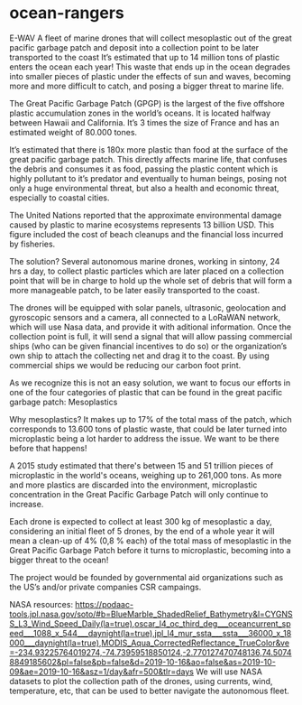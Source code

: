# ocean-rangers
E-WAV
A fleet of marine drones that will collect mesoplastic out of the great pacific garbage patch and deposit into a collection point to be later transported to the coast
It’s estimated that up to 14 million tons of plastic enters the ocean each year!
This waste that ends up in the ocean degrades into smaller pieces of plastic under the effects of sun and waves, becoming more and more difficult to catch, and posing a bigger threat to marine life.

The Great Pacific Garbage Patch (GPGP) is the largest of the five offshore plastic accumulation zones in the world’s oceans. It is located halfway between Hawaii and California. It’s 3 times the size of France and has an estimated weight of 80.000 tones.

It’s estimated that there is 180x more plastic than food at the surface of the great pacific garbage patch. This directly affects marine life, that confuses the debris and consumes it as food, passing the plastic content which is highly pollutant to it’s predator and eventually to human beings, posing not only a huge environmental threat, but also a health and economic threat, especially to coastal cities.

The United Nations reported that the approximate environmental damage caused by plastic to marine ecosystems represents 13 billion USD. This figure included the cost of beach cleanups and the financial loss incurred by fisheries.

The solution? Several autonomous marine drones, working in sintony, 24 hrs a day, to collect plastic particles which are later placed on a collection point that will be in charge to hold up the whole set of debris that will form a more manageable patch, to be later easily transported to the coast.

The drones will be equipped with solar panels, ultrasonic, geolocation and gyroscopic sensors and a camera, all connected to a LoRaWAN network, which will use Nasa data, and provide it with aditional information.
Once the collection point is full, it will send a signal that will allow passing commercial ships (who can be given financial incentives to do so) or the organization’s own ship to attach the collecting net and drag it to the coast. By using commercial ships we would be reducing our carbon foot print.

As we recognize this is not an easy solution, we want to focus our efforts in one of the four categories of plastic that can be found in the great pacific garbage patch: Mesoplastics

Why mesoplastics? It makes up to 17% of the total mass of the patch, which corresponds to 13.600 tons of plastic waste, that could be later turned into microplastic being a lot harder to address the issue. We want to be there before that happens!

A 2015 study estimated that there's between 15 and 51 trillion pieces of microplastic in the world's oceans, weighing up to 261,000 tons. As more and more plastics are discarded into the environment, microplastic concentration in the Great Pacific Garbage Patch will only continue to increase.

Each drone is expected to collect at least 300 kg of mesoplastic a day, considering an initial fleet of 5 drones, by the end of a whole year it will mean a clean-up of 4% (0,8 % each) of the total mass of mesoplastic in the Great Pacific Garbage Patch before it turns to microplastic, becoming into a bigger threat to the ocean!

The project would be founded by governmental aid organizations such as the US’s and/or private companies CSR campaings.

NASA resources:
https://podaac-tools.jpl.nasa.gov/soto/#b=BlueMarble_ShadedRelief_Bathymetry&l=CYGNSS_L3_Wind_Speed_Daily(la=true),oscar_l4_oc_third_deg___oceancurrent_speed___1088_x_544___daynight(la=true),jpl_l4_mur_ssta___ssta___36000_x_18000___daynight(la=true),MODIS_Aqua_CorrectedReflectance_TrueColor&ve=-234.93225764019274,-74.73959518850124,-2.770127470748136,74.50748849185602&pl=false&pb=false&d=2019-10-16&ao=false&as=2019-10-09&ae=2019-10-16&asz=1/day&afr=500&tlr=days
We will use NASA datasets to plot the collection path of the drones, using currents, wind, temperature, etc, that can be used to better navigate the autonomous fleet.
